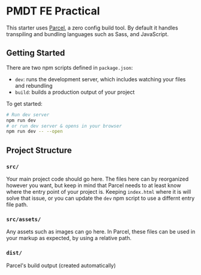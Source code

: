 # PMDT FE Practical
This starter uses [Parcel](https://parceljs.org/), a zero config build tool. By default it handles transpiling and bundling languages such as Sass, and JavaScript. 

## Getting Started

There are two npm scripts defined in `package.json`:
- `dev`: runs the development server, which includes watching your files and rebundling
- `build`: builds a production output of your project

To get started:
```bash
# Run dev server
npm run dev
# or run dev server & opens in your browser
npm run dev -- --open 
```

## Project Structure

### `src/`
Your main project code should go here. The files here can by reorganized however you want, but keep in mind that Parcel needs to at least know where the entry point of your project is. Keeping `index.html` where it is will solve that issue, or you can update the `dev` npm script to use a differnt entry file path.

### `src/assets/`
Any assets such as images can go here. In Parcel, these files can be used in your markup as expected, by using a relative path. 

### `dist/`
Parcel's build output (created automatically)